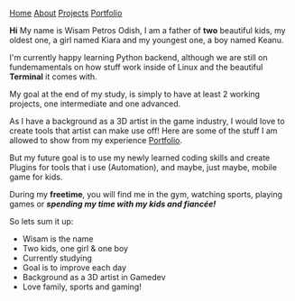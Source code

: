 
[<u>Home</u>](README.md)   <!--comment--> 
[<u>About</u>](ABOUTME.md)
[<u>Projects</u>](PROJECTS.md)
[<u>Portfolio</u>](PORTFOLIO.md)

**Hi** My name is Wisam Petros Odish, I am a father of **two** beautiful kids, my oldest one, a girl named Kiara and my youngest one, a boy named Keanu. 

I'm currently happy learning Python backend, although we are still on fundemamentals on how stuff work inside of Linux and the beautiful **Terminal** it comes with. 

My goal at the end of my study, is simply to have at least 2 working projects, one intermediate and one advanced. 

As I have a background as a 3D artist in the game industry, I would love to create tools that artist can make use off! Here are some of the stuff I am allowed to show from my experience [Portfolio](https://www.artstation.com/wirrexx/albums/all).

But my future goal is to use my newly learned coding skills and create Plugins for tools that i use (Automation), and maybe, just maybe, mobile game for kids. 

During my **freetime**, you will find me in the gym, watching sports, playing games or ***spending my time with my kids and fiancée!***

So lets sum it up:
- Wisam is the name
- Two kids, one girl & one boy
- Currently studying 
- Goal is to improve each day
- Background as a 3D artist in Gamedev
- Love family, sports and gaming! 